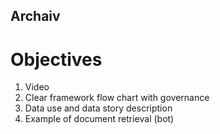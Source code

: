 ## Archaiv

# Objectives
1. Video
2. Clear framework flow chart with governance
3. Data use and data story description
4. Example of document retrieval (bot)

